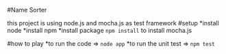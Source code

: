 #Name Sorter

this project is using node.js and mocha.js as test framework
#setup
*install node
*install npm
\*install package `npm install` to install mocha.js

#how to play
*to run the code => `node app`
*to run the unit test => `npm test`
